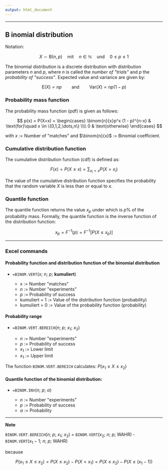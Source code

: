 ```yaml
---
output: html_document
---
```


***

## B  inomial distribution

Notation:
  
  $$ X \sim \text{B}(n, p) \quad\text{mit}\quad n \in \mathbb{N} \quad\text{und}\quad 0 \leq p \leq 1 $$
  
The binomial distribution is a discrete distribution with distribution parameters $n$ and $p$, where $n$ is called the *number of "trials"* and $p$ the *probability of "success"*.
Expected value and variance are given by:

$$ \text{E}(X) = np \qquad\text{and}\qquad \text{Var}(X) = np(1-p) $$

### Probability mass function

The probability mass function (pdf) is given as follows:

$$ p(x) = P(X=x) = \begin{cases} \binom{n}{x}p^x (1 - p)^{n-x} & \text{for}\quad x \in \{0,1,2,\dots,n\} \\\\
0 & \text{otherwise} \end{cases} $$
  
with $x$ := Number of "matches" and $\binom{n}{x}$ := Binomial coefficient. 

### Cumulative distribution function

The cumulative distribution function (cdf) is defined as:
  
  $$ F(x) = P(X \leq x) = \sum_{x_i < x}P(X = x_i) $$

The value of the cumulative distribution function specifies the probability that the random variable $X$ is less than or equal to $x$.

### Quantile function

The quantile function returns the value $x_p$ under which is $p$%  of the probability mass.
Formally, the quantile function is the inverse function of the distribution function:

$$ x_p = F^{-1}(p) = F^{-1}[P(X \leq x_p)] $$

---

### Excel commands

#### Probability function and distribution function of the binomial distribution

+ `=BINOM.VERT`($x$; $n$; $p$; **kumuliert**)

    + $x$ := Number "matches"
    + $n$ := Number "experiments"
    + $p$ := Probability of success
    + kumuliert = 1 := Value of the distribution function (probability)
    + kumuliert = 0 := Value of the probability function (probability)

#### Probability range

+ `=BINOM.VERT.BEREICH`($n$; $p$; $x_1$; $x_2$)

    + $n$ := Number "experiments"
    + $p$ := Probability of success
    + $x_1$ := Lower limit
    + $x_1$ := Upper limit
    
The function `BINOM.VERT.BEREICH` calculates: $P(x_1 \leq X \leq x_2)$

#### Quantile function of the binomial distribution:

+ `=BINOM.INV`($n$; $p$; $\alpha$)

    + $n$ := Number "experiments"
    + $p$ := Probability of success
    + $\alpha$ := Probability

----

**Note**

`BINOM.VERT.BEREICH`($n$; $p$; $x_1$; $x_2$) = `BINOM.VERT`($x_2$; $n$; $p$; WAHR) - `BINOM.VERT`($x_1 - 1$; $n$; $p$; WAHR)

because

$$ P(x_1 \leq X \leq x_2) = P(X \leq x_2) - P(X < x_1) = P(X \leq x_2) - P(X \leq (x_1 - 1)) $$
